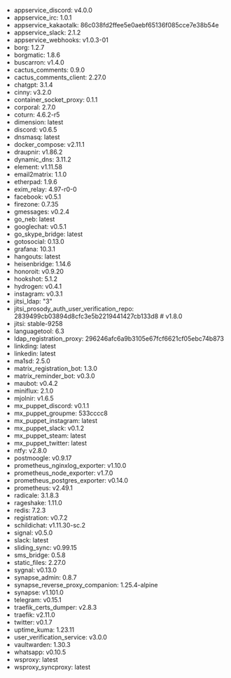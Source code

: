 * appservice_discord: v4.0.0
* appservice_irc: 1.0.1
* appservice_kakaotalk: 86c038fd2ffee5e0aebf65136f085cce7e38b54e
* appservice_slack: 2.1.2
* appservice_webhooks: v1.0.3-01
* borg: 1.2.7
* borgmatic: 1.8.6
* buscarron: v1.4.0
* cactus_comments: 0.9.0
* cactus_comments_client: 2.27.0
* chatgpt: 3.1.4
* cinny: v3.2.0
* container_socket_proxy: 0.1.1
* corporal: 2.7.0
* coturn: 4.6.2-r5
* dimension: latest
* discord: v0.6.5
* dnsmasq: latest
* docker_compose: v2.11.1
* draupnir: v1.86.2
* dynamic_dns: 3.11.2
* element: v1.11.58
* email2matrix: 1.1.0
* etherpad: 1.9.6
* exim_relay: 4.97-r0-0
* facebook: v0.5.1
* firezone: 0.7.35
* gmessages: v0.2.4
* go_neb: latest
* googlechat: v0.5.1
* go_skype_bridge: latest
* gotosocial: 0.13.0
* grafana: 10.3.1
* hangouts: latest
* heisenbridge: 1.14.6
* honoroit: v0.9.20
* hookshot: 5.1.2
* hydrogen: v0.4.1
* instagram: v0.3.1
* jitsi_ldap: "3"
* jitsi_prosody_auth_user_verification_repo: 2839499cb03894d8cfc3e5b2219441427cb133d8 # v1.8.0
* jitsi: stable-9258
* languagetool: 6.3
* ldap_registration_proxy: 296246afc6a9b3105e67fcf6621cf05ebc74b873
* linkding: latest
* linkedin: latest
* ma1sd: 2.5.0
* matrix_registration_bot: 1.3.0
* matrix_reminder_bot: v0.3.0
* maubot: v0.4.2
* miniflux: 2.1.0
* mjolnir: v1.6.5
* mx_puppet_discord: v0.1.1
* mx_puppet_groupme: 533cccc8
* mx_puppet_instagram: latest
* mx_puppet_slack: v0.1.2
* mx_puppet_steam: latest
* mx_puppet_twitter: latest
* ntfy: v2.8.0
* postmoogle: v0.9.17
* prometheus_nginxlog_exporter: v1.10.0
* prometheus_node_exporter: v1.7.0
* prometheus_postgres_exporter: v0.14.0
* prometheus: v2.49.1
* radicale: 3.1.8.3
* rageshake: 1.11.0
* redis: 7.2.3
* registration: v0.7.2
* schildichat: v1.11.30-sc.2
* signal: v0.5.0
* slack: latest
* sliding_sync: v0.99.15
* sms_bridge: 0.5.8
* static_files: 2.27.0
* sygnal: v0.13.0
* synapse_admin: 0.8.7
* synapse_reverse_proxy_companion: 1.25.4-alpine
* synapse: v1.101.0
* telegram: v0.15.1
* traefik_certs_dumper: v2.8.3
* traefik: v2.11.0
* twitter: v0.1.7
* uptime_kuma: 1.23.11
* user_verification_service: v3.0.0
* vaultwarden: 1.30.3
* whatsapp: v0.10.5
* wsproxy: latest
* wsproxy_syncproxy: latest
